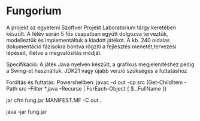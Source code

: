 # Fungorium
A projekt az egyetemi Szoftver Projekt Laboratórium tárgy keretében készült.
A félév során 5 fős csapatban együtt dolgozva terveztük, modelleztük és implementáltuk a kiadott játékot.
A kb. 240 oldalas dokumentáció fázisokra bontva rögzíti a fejlesztés menetét,tervezési lépéseit, illetve a megvalósítás módját. 

Specifikáció:
A játék Java nyelven készült, a grafikus megjelenítéshez pedig a Swing-et használtuk.
JDK21 vagy újabb verzió szükséges a futtatáshoz

Fordítás és futtatás:
Powershellben:
javac -d out -cp src (Get-ChildItem -Path src -Filter *.java -Recurse | ForEach-Object { $_.FullName })

jar cfm fung.jar MANIFEST.MF -C out .

java -jar fung.jar
